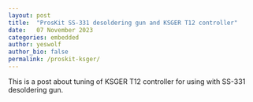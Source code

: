 ```yaml
---
layout: post
title:  "ProsKit SS-331 desoldering gun and KSGER T12 controller"
date:   07 November 2023
categories: embedded
author: yeswolf
author_bio: false
permalink: /proskit-ksger/
---
```


This is a post about tuning of KSGER T12 controller for using with SS-331 desoldering gun. 
